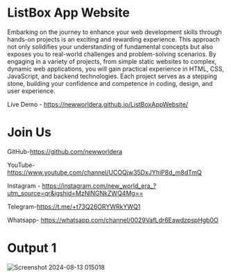 # ListBox App Website
Embarking on the journey to enhance your web development skills through hands-on projects is an exciting and rewarding experience. This approach not only solidifies your understanding of fundamental concepts but also exposes you to real-world challenges and problem-solving scenarios. By engaging in a variety of projects, from simple static websites to complex, dynamic web applications, you will gain practical experience in HTML, CSS, JavaScript, and backend technologies. Each project serves as a stepping stone, building your confidence and competence in coding, design, and user experience.

Live Demo - https://newworldera.github.io/ListBoxAppWebsite/

# Join Us
GitHub-https://github.com/newworldera

YouTube-https://www.youtube.com/channel/UCOQjw35DxJYhiP8d_m8dTmQ

Instagram - https://instagram.com/new_world_era_?utm_source=qr&igshid=MzNlNGNkZWQ4Mg==

Telegram-https://t.me/+t73Q26ORYWRkYWQ1

Whatsapp- https://whatsapp.com/channel/0029VafLdr6EawdzpspHgb0O

# Output 1
![Screenshot 2024-08-13 015018](https://github.com/user-attachments/assets/9b8b2fc7-6b40-42b2-89b5-22ae8a341f59)

